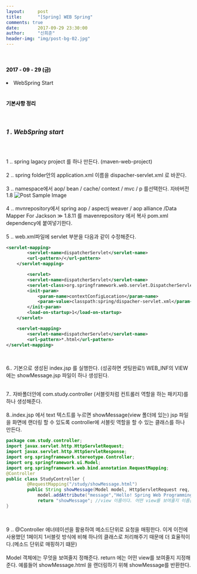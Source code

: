 ```yaml
---
layout:     post
title:      "[Spring] WEB Spring"
comments: true
date:       2017-09-29 23:30:00
author:     "신희준"
header-img: "img/post-bg-02.jpg"
---
```



<head>
 <meta property="og:type" content="website">
 <meta property="og:title" content="스프링 (STS) web 버전">
 <meta property="og:description" content="스프링 (STS) web 버전">
 <meta property="og:url" content="http://shj7242.github.io/2017/09/29/Spring3/">

 <meta name="twitter:card" content="summary">
  <meta name="twitter:title" content="스프링 (STS) web 버전">
  <meta name="twitter:description" content="스프링 (STS) web 버전">
  <meta name="FACEBOOK:domain" content="http://shj7242.github.io/2017/09/29/Spring3/">
  <meta name="facebook:card" content="summary">
   <meta name="facebook:title" content="스프링 (STS) web 버전">
   <meta name="facebook:description" content="스프링 (STS) web 버전">
   <meta name="facebook:domain" content="http://shj7242.github.io/2017/09/29/Spring3/">


 </head>


<br>
<H4 style ="font-weight:bold; color : black">2017 - 09 - 29 (금)</H4>
<li>WebSpring Start</li>


<br>
<H4 style ="font-weight:bold; color:black;">기본사항 정리</H4>
<br>

<h5 style = "font-size: 17px; font-weight : bold;">1 . WebSpring start</h5>
<br>
<p>
1 .. spring lagacy project 를 하나 만든다. (maven-web-project)
<br>
<br>
2 .. spring folder안의 application.xml 이름을 dispacher-servlet.xml 로 바꾼다.
<br><br>
3 .. namespace에서 aop/ bean / cache/ context / mvc / p 를선택한다.
자바버전 1.8

 <img src="{{ site.baseurl }}/img/namespace.JPG" alt="Post Sample Image">
<br><br>
4 .. mvnrepository에서 spring aop / aspectj weaver / aop alliance /Data Mapper For Jackson ≫ 1.8.11 를 mavenrepository 에서 복사 pom.xml dependency에 붙여넣기한다.
<br><br>
5 .. web.xml파일에 servlet 부분을 다음과 같이 수정해준다.
 </p>

~~~xml
<servlet-mapping>
        <servlet-name>dispatcherServlet</servlet-name>
        <url-pattern>/</url-pattern>
    </servlet-mapping>

        <servlet>
        <servlet-name>dispatcherServlet</servlet-name>
        <servlet-class>org.springframework.web.servlet.DispatcherServlet</servlet-class>
        <init-param>
            <param-name>contextConfigLocation</param-name>
            <param-value>classpath:spring/dispacher-servlet.xml</param-value>
        </init-param>
        <load-on-startup>1</load-on-startup>
    </servlet>

    <servlet-mapping>
        <servlet-name>dispatcherServlet</servlet-name>
        <url-pattern>*.html</url-pattern>
</servlet-mapping>
~~~

<p>
<br>

6.. 기본으로 생성된 index.jsp 를 실행한다. (성공하면 셋팅완료!) WEB_INF의 VIEW 에는 showMessage.jsp 파일이 하나 생성된다.
<br><br>

7.. 자바폴더안에 com.study.controller (서블릿처럼 컨트롤러 역할을 하는 패키지)를 하나 생성해준다.
<br><br>
8..index.jsp 에서 text 텍스트를 누르면 showMessage(view 폴더에 있는) jsp 파일을 화면에 랜더링 할 수 있도록 controller에 서블릿 역할을 할 수 있는 클래스를 하나 만든다.

</p>

~~~java
package com.study.controller;
import javax.servlet.http.HttpServletRequest;
import javax.servlet.http.HttpServletResponse;
import org.springframework.stereotype.Controller;
import org.springframework.ui.Model;
import org.springframework.web.bind.annotation.RequestMapping;
@Controller
public class StudyController {
		@RequestMapping("/study/showMessage.html")
		public String showMessage(Model model, HttpServletRequest req, HttpServletResponse res) {
			model.addAttribute("message","Hello! Spring Web Programming");
			return "showMessage"; //view 이름이다. 어떤 view를 보여줄지 이름을 정해줌.
}
~~~

<br>

<p>
9 .. @Controller 에너테이션을 활용하여 메소드단위로 요청을 매핑한다. 이게 이전에 사용했던 1페이지 1서블릿 방식에 비해 하나의 클래스로 처리해주기 때문에 더 효율적이다.(메소드 단위로 매핑하기 떄문) <br><br> Model 객체에는 무엇을 보여줄지 정해준다. return 에는 어떤 view를 보여줄지 지정해준다. 예를들어 showMessage.html 을 랜더링하기 위해 showMessage를 반환한다.
</p>
